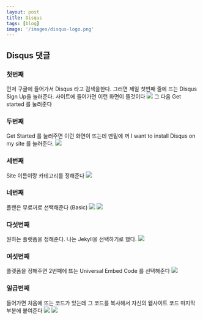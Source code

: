 ```yaml
---
layout: post
title: Disqus
tags: [blog]
image: '/images/disqus-logo.png'
---
```

## Disqus 댓글
### 첫번째
먼저 구글에 들어가서 Disqus 라고 검색을한다. 그러면 제일 첫번째 줄에 뜨는 Disqus Sign Up을 눌러준다.
사이트에 들어가면 이런 화면이 뜰것이다
<img src="/blog/images/disqus-1.png">
그 다음 Get started 를 눌러준다

### 두번째
Get Started 를 눌러주면 이런 화면이 뜨는데 맨밑에 꺼 I want to install Disqus on my site 를 눌러준다.
<img src="/blog/images/disqus-2.png">

### 세번째
Site 이름이랑 카테고리를 정해준다
<img src="/blog/images/disqus-3.png">

### 네번째
플랜은 무료꺼로 선택해준다 (Basic)
<img src="/blog/images/disqus-4.png">
<img src="/blog/images/disqus-5.png">

### 다섯번째
원하는 플랫폼을 정해준다. 나는 Jekyll을 선택하기로 했다.
<img src="/blog/images/disqus-6.png">

### 여섯번째
플렛폼을 정해주면 2번째에 뜨는 Universal Embed Code 를 선택해준다
<img src="/blog/images/disqus-7.png">

### 일곱번째
들어가면 처음에 뜨는 코드가 있는데 그 코드를 복사해서 자신의 웹사이트 코드 마지막 부분에 붙여준다
<img src="/blog/images/disqus-8.png">
<img src="/blog/images/disqus-9.png">

